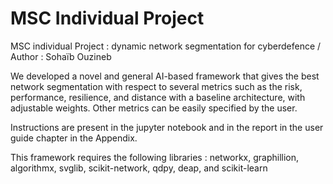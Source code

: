 # MSC Individual Project

MSC individual Project : dynamic network segmentation for cyberdefence / Author : Sohaïb Ouzineb

We developed a novel and general AI-based framework that gives the best network segmentation with respect to several metrics such as the risk, performance, resilience, and distance with a baseline architecture, with adjustable weights. Other metrics can be easily specified by the user. 

Instructions are present in the jupyter notebook and in the report in the user guide chapter in the Appendix.

This framework requires the following libraries : networkx, graphillion, algorithmx, svglib, scikit-network, qdpy, deap, and scikit-learn
